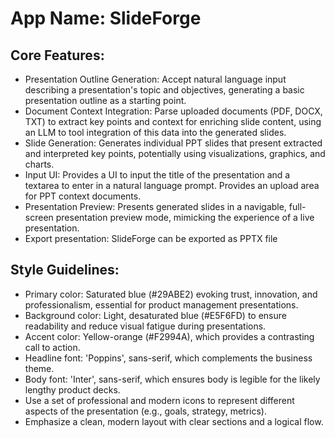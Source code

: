 # **App Name**: SlideForge

## Core Features:

- Presentation Outline Generation: Accept natural language input describing a presentation's topic and objectives, generating a basic presentation outline as a starting point.
- Document Context Integration: Parse uploaded documents (PDF, DOCX, TXT) to extract key points and context for enriching slide content, using an LLM to tool integration of this data into the generated slides.
- Slide Generation: Generates individual PPT slides that present extracted and interpreted key points, potentially using visualizations, graphics, and charts.
- Input UI: Provides a UI to input the title of the presentation and a textarea to enter in a natural language prompt. Provides an upload area for PPT context documents.
- Presentation Preview: Presents generated slides in a navigable, full-screen presentation preview mode, mimicking the experience of a live presentation.
- Export presentation: SlideForge can be exported as PPTX file

## Style Guidelines:

- Primary color: Saturated blue (#29ABE2) evoking trust, innovation, and professionalism, essential for product management presentations.
- Background color: Light, desaturated blue (#E5F6FD) to ensure readability and reduce visual fatigue during presentations.
- Accent color: Yellow-orange (#F2994A), which provides a contrasting call to action.
- Headline font: 'Poppins', sans-serif, which complements the business theme.
- Body font: 'Inter', sans-serif, which ensures body is legible for the likely lengthy product decks.
- Use a set of professional and modern icons to represent different aspects of the presentation (e.g., goals, strategy, metrics).
- Emphasize a clean, modern layout with clear sections and a logical flow.